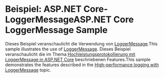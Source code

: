 # <a name="aspnet-core-loggermessage-sample"></a><span data-ttu-id="66c7c-101">Beispiel: ASP.NET Core-LoggerMessage</span><span class="sxs-lookup"><span data-stu-id="66c7c-101">ASP.NET Core LoggerMessage Sample</span></span>

<span data-ttu-id="66c7c-102">Dieses Beispiel veranschaulicht die Verwendung von [LoggerMessage](https://docs.microsoft.com/dotnet/api/microsoft.extensions.logging.loggermessage).</span><span class="sxs-lookup"><span data-stu-id="66c7c-102">This sample illustrates the use of [LoggerMessage](https://docs.microsoft.com/dotnet/api/microsoft.extensions.logging.loggermessage).</span></span> <span data-ttu-id="66c7c-103">Dieses Beispiel veranschaulicht die im Thema [Hochleistungsprotokollierung mit LoggerMessage in ASP.NET Core](https://docs.microsoft.com/aspnet/core/fundamentals/logging/loggermessage) beschriebenen Features.</span><span class="sxs-lookup"><span data-stu-id="66c7c-103">This sample demonstrates the features described in the [High-performance logging with LoggerMessage](https://docs.microsoft.com/aspnet/core/fundamentals/logging/loggermessage) topic.</span></span>
